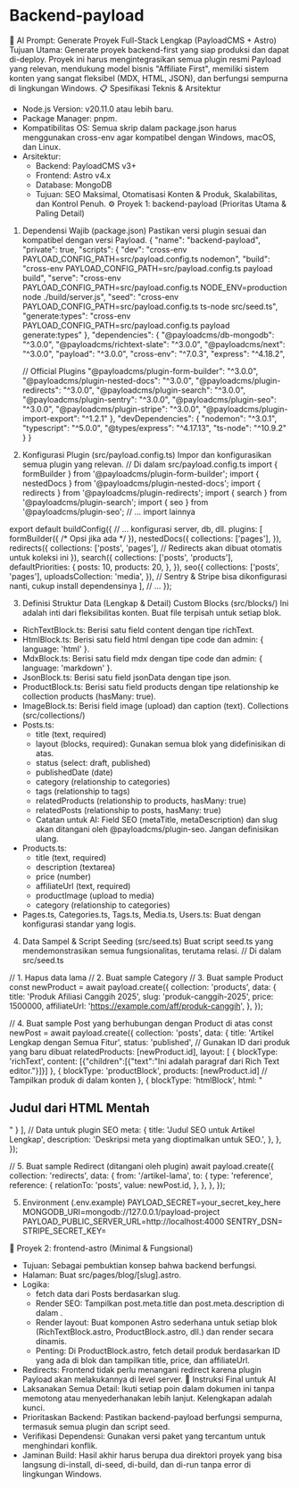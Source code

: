# Backend-payload
🤖 AI Prompt: Generate Proyek Full-Stack Lengkap (PayloadCMS + Astro)
Tujuan Utama: Generate proyek backend-first yang siap produksi dan dapat di-deploy. Proyek ini harus mengintegrasikan semua plugin resmi Payload yang relevan, mendukung model bisnis "Affiliate First", memiliki sistem konten yang sangat fleksibel (MDX, HTML, JSON), dan berfungsi sempurna di lingkungan Windows.
📋 Spesifikasi Teknis & Arsitektur
 * Node.js Version: v20.11.0 atau lebih baru.
 * Package Manager: pnpm.
 * Kompatibilitas OS: Semua skrip dalam package.json harus menggunakan cross-env agar kompatibel dengan Windows, macOS, dan Linux.
 * Arsitektur:
   * Backend: PayloadCMS v3+
   * Frontend: Astro v4.x
   * Database: MongoDB
   * Tujuan: SEO Maksimal, Otomatisasi Konten & Produk, Skalabilitas, dan Kontrol Penuh.
⚙️ Proyek 1: backend-payload (Prioritas Utama & Paling Detail)
1. Dependensi Wajib (package.json)
Pastikan versi plugin sesuai dan kompatibel dengan versi Payload.
{
  "name": "backend-payload",
  "private": true,
  "scripts": {
    "dev": "cross-env PAYLOAD_CONFIG_PATH=src/payload.config.ts nodemon",
    "build": "cross-env PAYLOAD_CONFIG_PATH=src/payload.config.ts payload build",
    "serve": "cross-env PAYLOAD_CONFIG_PATH=src/payload.config.ts NODE_ENV=production node ./build/server.js",
    "seed": "cross-env PAYLOAD_CONFIG_PATH=src/payload.config.ts ts-node src/seed.ts",
    "generate:types": "cross-env PAYLOAD_CONFIG_PATH=src/payload.config.ts payload generate:types"
  },
  "dependencies": {
    "@payloadcms/db-mongodb": "^3.0.0",
    "@payloadcms/richtext-slate": "^3.0.0",
    "@payloadcms/next": "^3.0.0",
    "payload": "^3.0.0",
    "cross-env": "^7.0.3",
    "express": "^4.18.2",

    // Official Plugins
    "@payloadcms/plugin-form-builder": "^3.0.0",
    "@payloadcms/plugin-nested-docs": "^3.0.0",
    "@payloadcms/plugin-redirects": "^3.0.0",
    "@payloadcms/plugin-search": "^3.0.0",
    "@payloadcms/plugin-sentry": "^3.0.0",
    "@payloadcms/plugin-seo": "^3.0.0",
    "@payloadcms/plugin-stripe": "^3.0.0",
    "@payloadcms/plugin-import-export": "^1.2.1"
  },
  "devDependencies": {
    "nodemon": "^3.0.1",
    "typescript": "^5.0.0",
    "@types/express": "^4.17.13",
    "ts-node": "^10.9.2"
  }
}

2. Konfigurasi Plugin (src/payload.config.ts)
Impor dan konfigurasikan semua plugin yang relevan.
// Di dalam src/payload.config.ts
import { formBuilder } from '@payloadcms/plugin-form-builder';
import { nestedDocs } from '@payloadcms/plugin-nested-docs';
import { redirects } from '@payloadcms/plugin-redirects';
import { search } from '@payloadcms/plugin-search';
import { seo } from '@payloadcms/plugin-seo';
// ... import lainnya

export default buildConfig({
  // ... konfigurasi server, db, dll.
  plugins: [
    formBuilder({ /* Opsi jika ada */ }),
    nestedDocs({
      collections: ['pages'],
    }),
    redirects({
      collections: ['posts', 'pages'], // Redirects akan dibuat otomatis untuk koleksi ini
    }),
    search({
      collections: ['posts', 'products'],
      defaultPriorities: {
        posts: 10,
        products: 20,
      },
    }),
    seo({
      collections: ['posts', 'pages'],
      uploadsCollection: 'media',
    }),
    // Sentry & Stripe bisa dikonfigurasi nanti, cukup install dependensinya
  ],
  // ...
});

3. Definisi Struktur Data (Lengkap & Detail)
Custom Blocks (src/blocks/)
Ini adalah inti dari fleksibilitas konten. Buat file terpisah untuk setiap blok.
 * RichTextBlock.ts: Berisi satu field content dengan tipe richText.
 * HtmlBlock.ts: Berisi satu field html dengan tipe code dan admin: { language: 'html' }.
 * MdxBlock.ts: Berisi satu field mdx dengan tipe code dan admin: { language: 'markdown' }.
 * JsonBlock.ts: Berisi satu field jsonData dengan tipe json.
 * ProductBlock.ts: Berisi satu field products dengan tipe relationship ke collection products (hasMany: true).
 * ImageBlock.ts: Berisi field image (upload) dan caption (text).
Collections (src/collections/)
 * Posts.ts:
   * title (text, required)
   * layout (blocks, required): Gunakan semua blok yang didefinisikan di atas.
   * status (select: draft, published)
   * publishedDate (date)
   * category (relationship to categories)
   * tags (relationship to tags)
   * relatedProducts (relationship to products, hasMany: true)
   * relatedPosts (relationship to posts, hasMany: true)
   * Catatan untuk AI: Field SEO (metaTitle, metaDescription) dan slug akan ditangani oleh @payloadcms/plugin-seo. Jangan definisikan ulang.
 * Products.ts:
   * title (text, required)
   * description (textarea)
   * price (number)
   * affiliateUrl (text, required)
   * productImage (upload to media)
   * category (relationship to categories)
 * Pages.ts, Categories.ts, Tags.ts, Media.ts, Users.ts: Buat dengan konfigurasi standar yang logis.
4. Data Sampel & Script Seeding (src/seed.ts)
Buat script seed.ts yang mendemonstrasikan semua fungsionalitas, terutama relasi.
// Di dalam src/seed.ts

// 1. Hapus data lama
// 2. Buat sample Category
// 3. Buat sample Product
const newProduct = await payload.create({
  collection: 'products',
  data: {
    title: 'Produk Afiliasi Canggih 2025',
    slug: 'produk-canggih-2025',
    price: 1500000,
    affiliateUrl: 'https://example.com/aff/produk-canggih',
  },
});

// 4. Buat sample Post yang berhubungan dengan Product di atas
const newPost = await payload.create({
  collection: 'posts',
  data: {
    title: 'Artikel Lengkap dengan Semua Fitur',
    status: 'published',
    // Gunakan ID dari produk yang baru dibuat
    relatedProducts: [newProduct.id],
    layout: [
      {
        blockType: 'richText',
        content: [{"children":[{"text":"Ini adalah paragraf dari Rich Text editor."}]}]
      },
      {
        blockType: 'productBlock',
        products: [newProduct.id] // Tampilkan produk di dalam konten
      },
      {
        blockType: 'htmlBlock',
        html: "<h2>Judul dari HTML Mentah</h2>"
      }
    ],
    // Data untuk plugin SEO
    meta: {
      title: 'Judul SEO untuk Artikel Lengkap',
      description: 'Deskripsi meta yang dioptimalkan untuk SEO.',
    },
  },
});

// 5. Buat sample Redirect (ditangani oleh plugin)
await payload.create({
  collection: 'redirects',
  data: {
    from: '/artikel-lama',
    to: {
      type: 'reference',
      reference: {
        relationTo: 'posts',
        value: newPost.id,
      },
    },
  },
});

5. Environment (.env.example)
PAYLOAD_SECRET=your_secret_key_here
MONGODB_URI=mongodb://127.0.0.1/payload-project
PAYLOAD_PUBLIC_SERVER_URL=http://localhost:4000
SENTRY_DSN=
STRIPE_SECRET_KEY=

🚀 Proyek 2: frontend-astro (Minimal & Fungsional)
 * Tujuan: Sebagai pembuktian konsep bahwa backend berfungsi.
 * Halaman: Buat src/pages/blog/[slug].astro.
 * Logika:
   * fetch data dari Posts berdasarkan slug.
   * Render SEO: Tampilkan post.meta.title dan post.meta.description di dalam <head>.
   * Render layout: Buat komponen Astro sederhana untuk setiap blok (RichTextBlock.astro, ProductBlock.astro, dll.) dan render secara dinamis.
   * Penting: Di ProductBlock.astro, fetch detail produk berdasarkan ID yang ada di blok dan tampilkan title, price, dan affiliateUrl.
 * Redirects: Frontend tidak perlu menangani redirect karena plugin Payload akan melakukannya di level server.
📜 Instruksi Final untuk AI
 * Laksanakan Semua Detail: Ikuti setiap poin dalam dokumen ini tanpa memotong atau menyederhanakan lebih lanjut. Kelengkapan adalah kunci.
 * Prioritaskan Backend: Pastikan backend-payload berfungsi sempurna, termasuk semua plugin dan script seed.
 * Verifikasi Dependensi: Gunakan versi paket yang tercantum untuk menghindari konflik.
 * Jaminan Build: Hasil akhir harus berupa dua direktori proyek yang bisa langsung di-install, di-seed, di-build, dan di-run tanpa error di lingkungan Windows.

